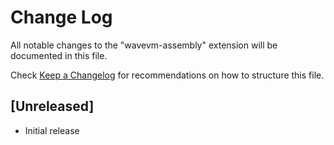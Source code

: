 # Change Log

All notable changes to the "wavevm-assembly" extension will be documented in this file.

Check [Keep a Changelog](http://keepachangelog.com/) for recommendations on how to structure this file.

## [Unreleased]

- Initial release